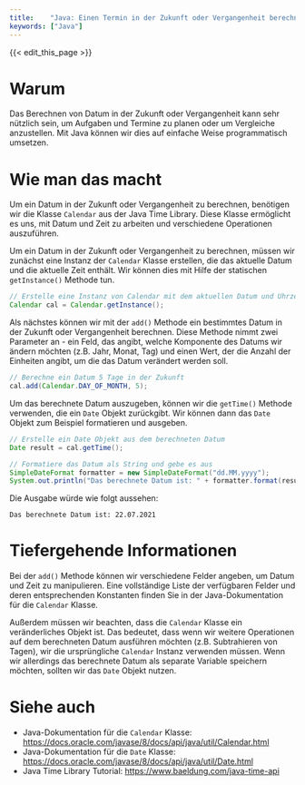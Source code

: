 ```yaml
---
title:    "Java: Einen Termin in der Zukunft oder Vergangenheit berechnen"
keywords: ["Java"]
---
```


{{< edit_this_page >}}

# Warum

Das Berechnen von Datum in der Zukunft oder Vergangenheit kann sehr nützlich sein, um Aufgaben und Termine zu planen oder um Vergleiche anzustellen. Mit Java können wir dies auf einfache Weise programmatisch umsetzen.

# Wie man das macht

Um ein Datum in der Zukunft oder Vergangenheit zu berechnen, benötigen wir die Klasse `Calendar` aus der Java Time Library. Diese Klasse ermöglicht es uns, mit Datum und Zeit zu arbeiten und verschiedene Operationen auszuführen.

Um ein Datum in der Zukunft oder Vergangenheit zu berechnen, müssen wir zunächst eine Instanz der `Calendar` Klasse erstellen, die das aktuelle Datum und die aktuelle Zeit enthält. Wir können dies mit Hilfe der statischen `getInstance()` Methode tun.

```Java
// Erstelle eine Instanz von Calendar mit dem aktuellen Datum und Uhrzeit
Calendar cal = Calendar.getInstance();
```

Als nächstes können wir mit der `add()` Methode ein bestimmtes Datum in der Zukunft oder Vergangenheit berechnen. Diese Methode nimmt zwei Parameter an - ein Feld, das angibt, welche Komponente des Datums wir ändern möchten (z.B. Jahr, Monat, Tag) und einen Wert, der die Anzahl der Einheiten angibt, um die das Datum verändert werden soll.

```Java
// Berechne ein Datum 5 Tage in der Zukunft
cal.add(Calendar.DAY_OF_MONTH, 5);
```

Um das berechnete Datum auszugeben, können wir die `getTime()` Methode verwenden, die ein `Date` Objekt zurückgibt. Wir können dann das `Date` Objekt zum Beispiel formatieren und ausgeben.

```Java
// Erstelle ein Date Objekt aus dem berechneten Datum
Date result = cal.getTime();

// Formatiere das Datum als String und gebe es aus
SimpleDateFormat formatter = new SimpleDateFormat("dd.MM.yyyy");
System.out.println("Das berechnete Datum ist: " + formatter.format(result));
```

Die Ausgabe würde wie folgt aussehen:

```
Das berechnete Datum ist: 22.07.2021
```

# Tiefergehende Informationen

Bei der `add()` Methode können wir verschiedene Felder angeben, um Datum und Zeit zu manipulieren. Eine vollständige Liste der verfügbaren Felder und deren entsprechenden Konstanten finden Sie in der Java-Dokumentation für die `Calendar` Klasse.

Außerdem müssen wir beachten, dass die `Calendar` Klasse ein veränderliches Objekt ist. Das bedeutet, dass wenn wir weitere Operationen auf dem berechneten Datum ausführen möchten (z.B. Subtrahieren von Tagen), wir die ursprüngliche `Calendar` Instanz verwenden müssen. Wenn wir allerdings das berechnete Datum als separate Variable speichern möchten, sollten wir das `Date` Objekt nutzen.

# Siehe auch

- Java-Dokumentation für die `Calendar` Klasse: https://docs.oracle.com/javase/8/docs/api/java/util/Calendar.html
- Java-Dokumentation für die `Date` Klasse: https://docs.oracle.com/javase/8/docs/api/java/util/Date.html
- Java Time Library Tutorial: https://www.baeldung.com/java-time-api
